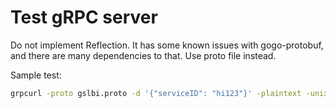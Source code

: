  # Test gRPC server


Do not implement Reflection. It has some known issues with gogo-protobuf, and there are many dependencies to that. Use proto file instead.

Sample test:

```bash
grpcurl -proto gslbi.proto -d '{"serviceID": "hi123"}' -plaintext -unix /users/my/gitlab/consul-gslb-driver/socket gslbi.v1.Controller.DeleteGSLB
```
